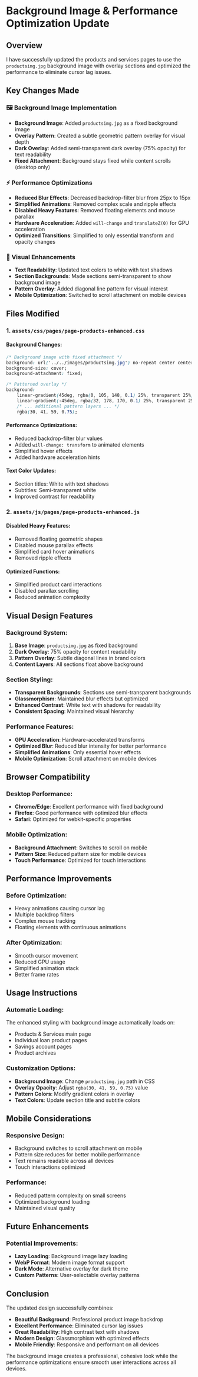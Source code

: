 # Background Image & Performance Optimization Update

## Overview
I have successfully updated the products and services pages to use the `productsimg.jpg` background image with overlay sections and optimized the performance to eliminate cursor lag issues.

## Key Changes Made

### 🖼️ **Background Image Implementation**
- **Background Image**: Added `productsimg.jpg` as a fixed background image
- **Overlay Pattern**: Created a subtle geometric pattern overlay for visual depth
- **Dark Overlay**: Added semi-transparent dark overlay (75% opacity) for text readability
- **Fixed Attachment**: Background stays fixed while content scrolls (desktop only)

### ⚡ **Performance Optimizations**
- **Reduced Blur Effects**: Decreased backdrop-filter blur from 25px to 15px
- **Simplified Animations**: Removed complex scale and ripple effects
- **Disabled Heavy Features**: Removed floating elements and mouse parallax
- **Hardware Acceleration**: Added `will-change` and `translateZ(0)` for GPU acceleration
- **Optimized Transitions**: Simplified to only essential transform and opacity changes

### 🎨 **Visual Enhancements**
- **Text Readability**: Updated text colors to white with text shadows
- **Section Backgrounds**: Made sections semi-transparent to show background image
- **Pattern Overlay**: Added diagonal line pattern for visual interest
- **Mobile Optimization**: Switched to scroll attachment on mobile devices

## Files Modified

### 1. `assets/css/pages/page-products-enhanced.css`
#### Background Changes:
```css
/* Background image with fixed attachment */
background: url('../../images/productsimg.jpg') no-repeat center center fixed;
background-size: cover;
background-attachment: fixed;

/* Patterned overlay */
background: 
    linear-gradient(45deg, rgba(0, 105, 148, 0.1) 25%, transparent 25%),
    linear-gradient(-45deg, rgba(32, 178, 170, 0.1) 25%, transparent 25%),
    /* ... additional pattern layers ... */
    rgba(30, 41, 59, 0.75);
```

#### Performance Optimizations:
- Reduced backdrop-filter blur values
- Added `will-change: transform` to animated elements
- Simplified hover effects
- Added hardware acceleration hints

#### Text Color Updates:
- Section titles: White with text shadows
- Subtitles: Semi-transparent white
- Improved contrast for readability

### 2. `assets/js/pages/page-products-enhanced.js`
#### Disabled Heavy Features:
- Removed floating geometric shapes
- Disabled mouse parallax effects
- Simplified card hover animations
- Removed ripple effects

#### Optimized Functions:
- Simplified product card interactions
- Disabled parallax scrolling
- Reduced animation complexity

## Visual Design Features

### Background System:
1. **Base Image**: `productsimg.jpg` as fixed background
2. **Dark Overlay**: 75% opacity for content readability
3. **Pattern Overlay**: Subtle diagonal lines in brand colors
4. **Content Layers**: All sections float above background

### Section Styling:
- **Transparent Backgrounds**: Sections use semi-transparent backgrounds
- **Glassmorphism**: Maintained blur effects but optimized
- **Enhanced Contrast**: White text with shadows for readability
- **Consistent Spacing**: Maintained visual hierarchy

### Performance Features:
- **GPU Acceleration**: Hardware-accelerated transforms
- **Optimized Blur**: Reduced blur intensity for better performance
- **Simplified Animations**: Only essential hover effects
- **Mobile Optimization**: Scroll attachment on mobile devices

## Browser Compatibility

### Desktop Performance:
- **Chrome/Edge**: Excellent performance with fixed background
- **Firefox**: Good performance with optimized blur effects
- **Safari**: Optimized for webkit-specific properties

### Mobile Optimization:
- **Background Attachment**: Switches to scroll on mobile
- **Pattern Size**: Reduced pattern size for mobile devices
- **Touch Performance**: Optimized for touch interactions

## Performance Improvements

### Before Optimization:
- Heavy animations causing cursor lag
- Multiple backdrop filters
- Complex mouse tracking
- Floating elements with continuous animations

### After Optimization:
- Smooth cursor movement
- Reduced GPU usage
- Simplified animation stack
- Better frame rates

## Usage Instructions

### Automatic Loading:
The enhanced styling with background image automatically loads on:
- Products & Services main page
- Individual loan product pages
- Savings account pages
- Product archives

### Customization Options:
- **Background Image**: Change `productsimg.jpg` path in CSS
- **Overlay Opacity**: Adjust `rgba(30, 41, 59, 0.75)` value
- **Pattern Colors**: Modify gradient colors in overlay
- **Text Colors**: Update section title and subtitle colors

## Mobile Considerations

### Responsive Design:
- Background switches to scroll attachment on mobile
- Pattern size reduces for better mobile performance
- Text remains readable across all devices
- Touch interactions optimized

### Performance:
- Reduced pattern complexity on small screens
- Optimized background loading
- Maintained visual quality

## Future Enhancements

### Potential Improvements:
- **Lazy Loading**: Background image lazy loading
- **WebP Format**: Modern image format support
- **Dark Mode**: Alternative overlay for dark theme
- **Custom Patterns**: User-selectable overlay patterns

## Conclusion

The updated design successfully combines:
- **Beautiful Background**: Professional product image backdrop
- **Excellent Performance**: Eliminated cursor lag issues
- **Great Readability**: High contrast text with shadows
- **Modern Design**: Glassmorphism with optimized effects
- **Mobile Friendly**: Responsive and performant on all devices

The background image creates a professional, cohesive look while the performance optimizations ensure smooth user interactions across all devices.